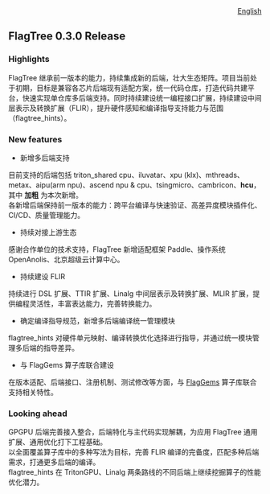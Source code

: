 <div align="right"><a href="./release_notes_v0.3.0.md">English</a></div>

## FlagTree 0.3.0 Release

### Highlights

FlagTree 继承前一版本的能力，持续集成新的后端，壮大生态矩阵。项目当前处于初期，目标是兼容各芯片后端现有适配方案，统一代码仓库，打造代码共建平台，快速实现单仓库多后端支持。同时持续建设统一编程接口扩展，持续建设中间层表示及转换扩展（FLIR），提升硬件感知和编译指导支持能力与范围（flagtree_hints）。

### New features

* 新增多后端支持

目前支持的后端包括 triton_shared cpu、iluvatar、xpu (klx)、mthreads、metax、aipu(arm npu)、ascend npu & cpu、tsingmicro、cambricon、__hcu__，其中 __加粗__ 为本次新增。 <br>
各新增后端保持前一版本的能力：跨平台编译与快速验证、高差异度模块插件化、CI/CD、质量管理能力。 <br>

* 持续对接上游生态

感谢合作单位的技术支持，FlagTree 新增适配框架 Paddle、操作系统 OpenAnolis、北京超级云计算中心。

* 持续建设 FLIR

持续进行 DSL 扩展、TTIR 扩展、Linalg 中间层表示及转换扩展、MLIR 扩展，提供编程灵活性，丰富表达能力，完善转换能力。

* 确定编译指导规范，新增多后端编译统一管理模块

flagtree_hints 对硬件单元映射、编译转换优化选择进行指导，并通过统一模块管理多后端的指导差异。

* 与 FlagGems 算子库联合建设

在版本适配、后端接口、注册机制、测试修改等方面，与 [FlagGems](https://github.com/FlagOpen/FlagGems) 算子库联合支持相关特性。

### Looking ahead

GPGPU 后端完善接入整合，后端特化与主代码实现解耦，为应用 FlagTree 通用扩展、通用优化打下工程基础。 <br>
以全面覆盖算子库中的多种写法为目标，完善 FLIR 编译的完备度，匹配多种后端需求，打通更多后端的编译。 <br>
flagtree_hints 在 TritonGPU、Linalg 两条路线的不同后端上继续挖掘算子的性能优化潜力。 <br>
